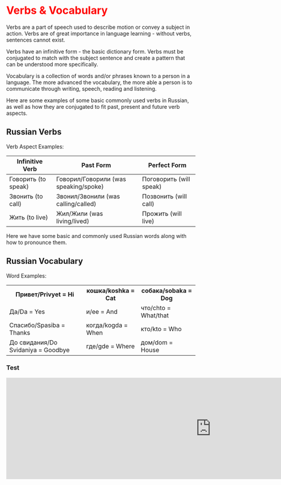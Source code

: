 <h1 style="color:red;">Verbs & Vocabulary</h1>
<p>Verbs are a part of speech used to describe motion or convey a subject in action. Verbs are of great importance in language learning - without verbs, sentences cannot exist. </p>
<p> Verbs have an infinitive form - the basic dictionary form. Verbs must be conjugated to match with the subject sentence and create a pattern that can be understood more specifically. </p>
<p> Vocabulary is a collection of words and/or phrases known to a person in a language. The more advanced the vocabulary, the more able a person is to communicate through writing, speech, reading and listening. </p>

<p> Here are some examples of some basic commonly used verbs in Russian, as well as how they are conjugated to fit past, present and future verb aspects. </p>

<div class="container">
  <h2>Russian Verbs</h2>
  <p>Verb Aspect Examples:</p>            
  <table class="table table-striped">
    <thead>
      <tr>
        <th>Infinitive Verb</th>
        <th>Past Form</th>
        <th>Perfect Form</th>
      </tr>
    </thead>
    <tbody>
      <tr>
        <td>Говорить (to speak)</td>
        <td>Говорил/Говорили (was speaking/spoke)</td>
        <td>Поговорить (will speak)</td>
      </tr>
      <tr>
        <td>Звонить (to call)</td>
        <td>Звонил/Звонили (was calling/called)</td>
        <td>Позвонить (will call)</td>
      </tr>
      <tr>
        <td>Жить (to live)</td>
        <td>Жил/Жили (was living/lived)</td>
        <td>Прожить (will live)</td>
      </tr>
    </tbody>
  </table>
</div>
<p> Here we have some basic and commonly used Russian words along with how to pronounce them. </p>
<div class="container">
  <h2>Russian Vocabulary</h2>
  <p>Word Examples:</p>            
  <table class="table table-striped">
	   <tbody>
      <tr>
        <th>Привет/Privyet = Hi</th>
        <th>кошка/koshka = Cat</th>
        <th>собака/sobaka = Dog</th>
      </tr>
      <tr>
        <td>Да/Da = Yes</td>
        <td> и/ee = And</td>
        <td>что/chto = What/that</td>
      </tr>
      <tr>
        <td>Спасибо/Spasiba = Thanks</td>
        <td>когда/kogda = When</td>
        <td>кто/kto = Who</td>
      </tr>
      <tr>
        <td>До свидания/Do Svidaniya = Goodbye</td>
        <td>где/gde = Where</td>
        <td>дом/dom = House</td>
      </tr>
    </tbody>
  </table>
</div>

<h3> Test </h3>

<iframe src="https://h5p.org/h5p/embed/1061858" width="1090" height="270" frameborder="0" allowfullscreen="allowfullscreen" allow="geolocation *; microphone *; camera *; midi *; encrypted-media *"></iframe><script src="https://h5p.org/sites/all/modules/h5p/library/js/h5p-resizer.js" charset="UTF-8"></script>
